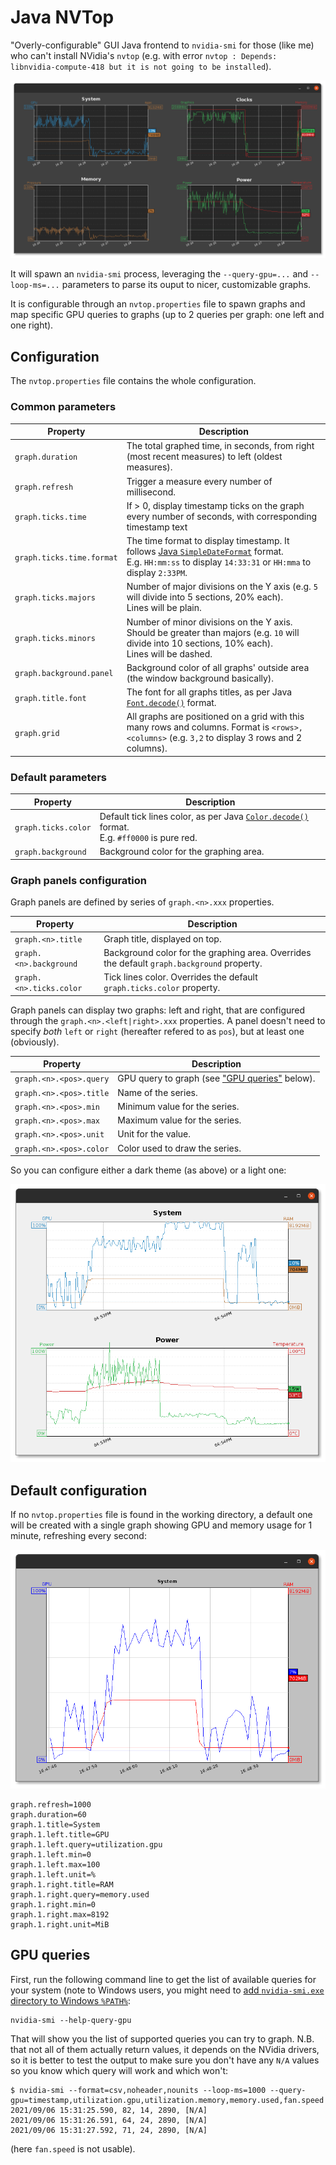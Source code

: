 # Java NVTop

"Overly-configurable" GUI Java frontend to `nvidia-smi` for those (like me) who can't install NVidia's `nvtop`
(e.g. with error `nvtop : Depends: libnvidia-compute-418 but it is not going to be installed`).

![Screenshot](jnvtop2.png)

It will spawn an `nvidia-smi` process, leveraging the `--query-gpu=...` and `--loop-ms=...` parameters to parse its ouput to nicer, customizable graphs.

It is configurable through an `nvtop.properties` file to spawn graphs and map specific GPU queries to graphs (up to 2 queries per graph: one left and one right).

## Configuration

The `nvtop.properties` file contains the whole configuration.

### Common parameters

| Property | Description |
|---|---|
| `graph.duration` | The total graphed time, in seconds, from right (most recent measures) to left (oldest measures). |
| `graph.refresh` | Trigger a measure every number of millisecond. |
| `graph.ticks.time` | If > 0, display timestamp ticks on the graph every number of seconds, with corresponding timestamp text |
| `graph.ticks.time.format` | The time format to display timestamp. It follows [Java `SimpleDateFormat`](https://docs.oracle.com/javase/8/docs/api/java/text/SimpleDateFormat.html) format.<br>E.g. `HH:mm:ss` to display `14:33:31` or `HH:mma` to display `2:33PM`. |
| `graph.ticks.majors` | Number of major divisions on the Y axis (e.g. `5` will divide into 5 sections, 20% each).<br>Lines will be plain. |
| `graph.ticks.minors` | Number of minor divisions on the Y axis. Should be greater than majors (e.g. `10` will divide into 10 sections, 10% each).<br>Lines will be dashed. |
| `graph.background.panel` | Background color of all graphs' outside area (the window background basically). |
| `graph.title.font` | The font for all graphs titles, as per Java [`Font.decode()`](https://docs.oracle.com/javase/8/docs/api/java/awt/Font.html#decode-java.lang.String-) format. |
| `graph.grid` | All graphs are positioned on a grid with this many rows and columns. Format is `<rows>,<columns>` (e.g. `3,2` to display 3 rows and 2 columns). |

### Default parameters

| Property | Description |
|---|---|
| `graph.ticks.color` | Default tick lines color, as per Java [`Color.decode()`](https://docs.oracle.com/javase/8/docs/api/java/awt/Color.html#decode-java.lang.String-) format.<br>E.g. `#ff0000` is pure red. |
| `graph.background` | Background color for the graphing area. |

### Graph panels configuration

Graph panels are defined by series of `graph.<n>.xxx` properties.

| Property | Description |
|---|---|
| `graph.<n>.title` | Graph title, displayed on top. |
| `graph.<n>.background` | Background color for the graphing area. Overrides the default `graph.background` property. |
| `graph.<n>.ticks.color` | Tick lines color. Overrides the default `graph.ticks.color` property. |

Graph panels can display two graphs: left and right, that are configured through the `graph.<n>.<left|right>.xxx` properties.
A panel doesn't need to specify *both* `left` or `right` (hereafter refered to as `pos`), but at least one (obviously).

| Property | Description |
|---|---|
| `graph.<n>.<pos>.query` | GPU query to graph (see ["GPU queries"](#gpu-queries) below). |
| `graph.<n>.<pos>.title` | Name of the series. |
| `graph.<n>.<pos>.min` | Minimum value for the series. |
| `graph.<n>.<pos>.max` | Maximum value for the series. |
| `graph.<n>.<pos>.unit` | Unit for the value. |
| `graph.<n>.<pos>.color` | Color used to draw the series. |

So you can configure either a dark theme (as above) or a light one:

![Screenshot](jnvtop3.png)

## Default configuration

If no `nvtop.properties` file is found in the working directory, a default one will be created with a single graph showing GPU and memory usage for 1 minute, refreshing every second:

![Screenshot](jnvtop1.png)

```
graph.refresh=1000
graph.duration=60
graph.1.title=System
graph.1.left.title=GPU
graph.1.left.query=utilization.gpu
graph.1.left.min=0
graph.1.left.max=100
graph.1.left.unit=%
graph.1.right.title=RAM
graph.1.right.query=memory.used
graph.1.right.min=0
graph.1.right.max=8192
graph.1.right.unit=MiB
```

## GPU queries

First, run the following command line to get the list of available queries for your system (note to Windows users, you might need to [add `nvidia-smi.exe` directory to Windows `%PATH%`](https://stackoverflow.com/a/57100016/1098603):
```
nvidia-smi --help-query-gpu
```
That will show you the list of supported queries you can try to graph. N.B. that not all of them actually return values, it depends on the NVidia drivers, so it is better to test the output to make sure you don't have any `N/A` values so you know which query will work and which won't:
```
$ nvidia-smi --format=csv,noheader,nounits --loop-ms=1000 --query-gpu=timestamp,utilization.gpu,utilization.memory,memory.used,fan.speed
2021/09/06 15:31:25.590, 82, 14, 2890, [N/A]
2021/09/06 15:31:26.591, 64, 24, 2890, [N/A]
2021/09/06 15:31:27.592, 71, 24, 2890, [N/A]
```
(here `fan.speed` is not usable).
